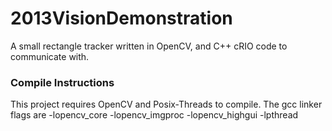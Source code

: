 2013VisionDemonstration
=======================

A small rectangle tracker written in OpenCV, and C++ cRIO code to communicate with.

### Compile Instructions
This project requires OpenCV and Posix-Threads to compile.
The gcc linker flags are -lopencv_core -lopencv_imgproc -lopencv_highgui -lpthread
